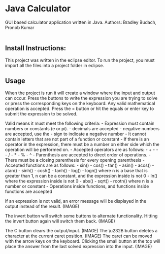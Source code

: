# Java Calculator

GUI based calculator application written in Java.
Authors: Bradley Budach, Pronob Kumar
<br><br>
## Install Instructions:
This project was written in the eclipse editor. To run the project, you must import all the files into a project folder in eclipse. 
<br>
## Usage
When the project is run it will create a window where the input and output can occur.
Press the buttons to write the expression you are trying to solve or press the corresponding keys on the keyboard.
Any valid mathematical operation is accepted.
Press the = button or hit the equals or enter key to submit the expression to be solved.

Valid means it must meet the following criteria:
    - Expression must contain numbers or constants (e or pi). 
        - decimals are accepted
        - negative numbers are accepted, use the - sign to indicate a negative number
    - It cannot contain letters that are not part of a function or constant
    - If there is an operator in the expression, there must be a number on either side which the operation will be performed on. 
    - Accepted operators are as follows:
        - +
        - -
        - /
        - *
        - %
        - ^
    - Parenthesis are accepted to direct order of operations.
    - There must be a closing parenthesis for every opening parenthesis
    - Accepted functions are as follows:
        - sin()
        - cos()
        - tan()
        - asin()
        - acos()
        - atan()
        - sinh()
        - cosh()
        - tanh()
        - log()
        - logn() where n is a base that is greater than 1, n can be a constant, and the expression inside is not 0
        - ln() where the expression inside is not 0
        - abs()
        - sqrt()
        - rootn() where n is a number or constant
    - Operations inside functions, and functions inside functions are accepted

If an expression is not valid, an error message will be displayed in the output instead of the result.
(IMAGE)

The invert button will switch some buttons to alternate functionality. 
Hitting the invert button again will switch them back.
(IMAGE)

The C button clears the output/input.
(IMAGE)
The \u232B button deletes a character at the current caret position.
(IMAGE)
The caret can be moved with the arrow keys on the keyboard.
Clicking the small button at the top will place the answer from the last solved expression into the input.
(IMAGE)


